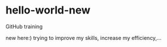 # hello-world-new
GitHub training 

new here:)   trying to improve my skills, increase my efficiency,...

